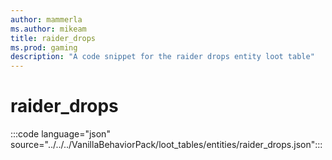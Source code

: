 ```yaml
---
author: mammerla
ms.author: mikeam
title: raider_drops
ms.prod: gaming
description: "A code snippet for the raider drops entity loot table"
---
```


# raider_drops

:::code language="json" source="../../../VanillaBehaviorPack/loot_tables/entities/raider_drops.json":::
